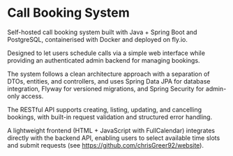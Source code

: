 # Call Booking System

Self-hosted call booking system built with Java + Spring Boot and PostgreSQL, containerised with Docker and deployed on fly.io.

Designed to let users schedule calls via a simple web interface while providing an authenticated admin backend for managing bookings. 

The system follows a clean architecture approach with a separation of DTOs, entities, and controllers, and uses Spring Data JPA for database integration, Flyway for versioned migrations, and Spring Security for admin-only access. 

The RESTful API supports creating, listing, updating, and cancelling bookings, with built-in request validation and structured error handling. 

A lightweight frontend (HTML + JavaScript with FullCalendar) integrates directly with the backend API, enabling users to select available time slots and submit requests (see https://github.com/chrisGreer92/website). 
